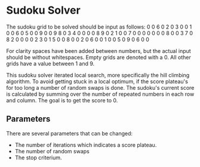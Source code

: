 # Sudoku Solver

The sudoku grid to be solved should be input as follows:
0 0 6 0 2 0 3 0 0 1 0 0 6 0 5 0 0 9 0 0 9 8 0 3 4 0 0 0 0 8 9 0 2 1 0 0 7 0 0 0 0 0 0 0 8 0 0 3 7 0 8 2 0 0 0 0 2 3 0 1 5 0 0 8 0 0 2 0 6 0 0 1 0 0 5 0 9 0 6 0 0

For clarity spaces have been added between numbers, but the actual input should be without whitespaces.
Empty grids are denoted with a 0. All other grids have a value between 1 and 9.

This sudoku solver iterated local search, more specifically the hill climbing algorithm. To avoid getting stuck in a local optimum, if the score plateau's for too
long a number of random swaps is done. The sudoku's current score is calculated by summing over the number of repeated numbers in each row and column.
The goal is to get the score to 0.

## Parameters

There are several parameters that can be changed:
  - The number of iterations which indicates a score plateau.
  - The number of random swaps
  - The stop criterium.
